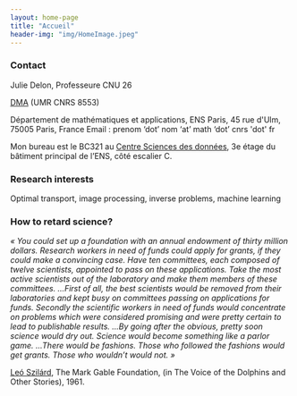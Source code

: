 ```yaml
---
layout: home-page
title: "Accueil"
header-img: "img/HomeImage.jpeg"
---
```


### Contact

Julie Delon, Professeure CNU 26

[DMA](https://www.math.ens.psl.eu/) (UMR CNRS 8553)

Département de mathématiques et applications,
ENS Paris, 45 rue d'Ulm, 75005 Paris, France 
Email : prenom ‘dot’ nom ‘at’ math ‘dot’ cnrs 'dot' fr

Mon bureau est le BC321 au [Centre Sciences des données](https://csd.ens.psl.eu/?Presentation-du-CDD), 3e étage du bâtiment principal de l’ENS, côté escalier C. 


### Research interests

Optimal transport, image processing, inverse problems, machine learning

### How to retard science?

*« You could set up a foundation with an annual endowment of thirty million dollars. Research workers in need of funds could apply for grants, if they could make a convincing case. Have ten committees, each composed of twelve scientists, appointed to pass on these applications. Take the most active scientists out of the laboratory and make them members of these committees. …First of all, the best scientists would be removed from their laboratories and kept busy on committees passing on applications for funds. Secondly the scientific workers in need of funds would concentrate on problems which were considered promising and were pretty certain to lead to publishable results. …By going after the obvious, pretty soon science would dry out. Science would become something like a parlor game. …There would be fashions. Those who followed the fashions would get grants. Those who wouldn’t would not. »*

[Leó Szilárd](https://fr.wikipedia.org/wiki/Leó_Szilárd), The Mark Gable Foundation, (in The Voice of the Dolphins and Other Stories), 1961.
